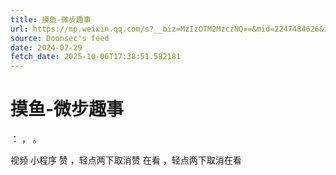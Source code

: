 ```yaml
---
title: 摸鱼-微步趣事
url: https://mp.weixin.qq.com/s?__biz=MzIzOTM2MzczNQ==&mid=2247484626&idx=1&sn=d268a02c09e68183c98e014d7657c91d
source: Doonsec's feed
date: 2024-07-29
fetch_date: 2025-10-06T17:38:51.582181
---
```


# 摸鱼-微步趣事

：
，
。

视频
小程序
赞
，轻点两下取消赞
在看
，轻点两下取消在看